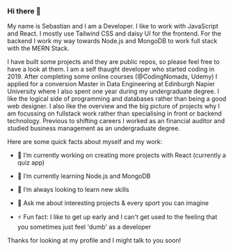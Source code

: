### Hi there 👋


My name is Sebastian and I am a Developer. I like to work with JavaScript and React. I mostly use Tailwind CSS and daisy UI for the frontend.
For the backend I work my way towards Node.js and MongoDB to work full stack with the MERN Stack.

I have built some projects and they are public repos, so please feel free to have a look at them. I am a self thaught developer who started coding in 2019. After completing some online courses (@CodingNomads, Udemy) I applied for a conversion Master in Data Engineering at Edinburgh Napier University where I also spent one year during my undergraduate degree. I like the logical side of programming and databases rather than being a good web designer. I also like the overview and the big picture of projects why I am focussing on fullstack work rather than specialising in front or backend technology. Previous to shifting careers I worked as an financial auditor and studied business management as an undergraduate degree.

Here are some quick facts about myself and my work:

- 🔭 I’m currently working on creating more projects with React (currently a quiz app)
- 🌱 I’m currently learning Node.js and MongoDB
- 🤔 I’m always looking to learn new skills

- 💬 Ask me about interesting projects & every sport you can imagine

- ⚡ Fun fact: I like to get up early and I can't get used to the feeling that you sometimes just feel 'dumb' as a developer


Thanks for looking at my profile and I might talk to you soon!
